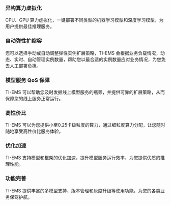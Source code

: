 ### 异构算力虚拟化
CPU、GPU 算力虚拟化，一键部署不同类型的机器学习模型和深度学习模型，为用户提供最佳推理服务。

### 自动弹性扩缩容
您可以选择手动或自动调整弹性实例扩展策略，TI-EMS 会根据业务负载情况，动态、实时、自动管理实例数量，帮助您以最合适的实例数量应对业务情况，为您免去人工部署负担。

### 模型服务 QoS 保障
TI-EMS 可以帮助您及时发掘线上模型服务的瓶颈，并提供可靠的扩展策略，从而保障您的线上服务正常运行。

### 高性价比
TI-EMS 可以为您提供小至0.25卡级粒度的算力，通过细粒度算力分配，让您随时随地享受高性价比服务体验。

### 优化加速
TI-EMS 支持模型和框架的优化加速，提升模型服务运行效率，为您提供优质的推理性能。  

### 功能完善
TI-EMS 提供丰富的多模型支持、版本管理和灰度升级等使用功能，为您的各类业务保驾护航。 
